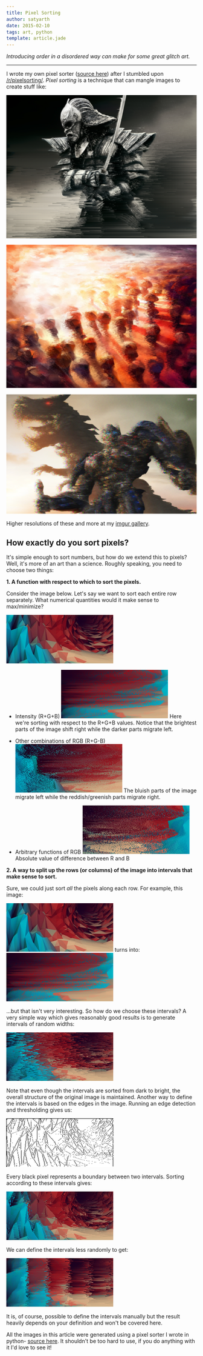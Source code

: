 ```yaml
---
title: Pixel Sorting
author: satyarth
date: 2015-02-10
tags: art, python
template: article.jade
---
```


*Introducing order in a disordered way can make for some great glitch art.*

---

I wrote my own pixel sorter ([source here](https://github.com/satyarth/pixelsort/)) after I stumbled upon [/r/pixelsorting/](http://www.reddit.com/r/pixelsorting/). *Pixel sorting* is a technique that can mangle images to create stuff like:

![](1.png)

![](2.png)

![](3.png)

Higher resolutions of these and more at my [imgur gallery](http://imgur.com/a/nZHbb).

## How exactly do you sort pixels?

It's simple enough to sort numbers, but how do we extend this to pixels? Well, it's more of an art than a science. Roughly speaking, you need to choose two things:

**1. A function with respect to which to sort the pixels.**

Consider the image below. Let's say we want to sort each entire row separately. What numerical quantities would it make sense to max/minimize?

![](example.png)

* Intensity (R+G+B)
![](example1.png)
Here we're sorting with respect to the R+G+B values. Notice that the brightest parts of the image shift right while the darker parts migrate left.

* Other combinations of RGB (R+G-B)
![](example5.png)
The bluish parts of the image migrate left while the reddish/greenish parts migrate right.

* Arbitrary functions of RGB
![](example6.png)
Absolute value of difference between R and B

**2. A way to split up the rows (or columns) of the image into intervals that make sense to sort.**

Sure, we could just sort *all* the pixels along each row. For example, this image:

![](example.png)
turns into:
![](example1.png)

...but that isn't very interesting. So how do we choose these intervals? A very simple way which gives reasonably good results is to generate intervals of random widths:

![](example2.png)

Note that even though the intervals are sorted from dark to bright, the overall structure of the original image is maintained. Another way to define the intervals is based on the edges in the image. Running an edge detection and thresholding gives us:

![](example3.png)

Every black pixel represents a boundary between two intervals. Sorting according to these intervals gives:

![](example4.png)

We can define the intervals less randomly to get:

![](example7.png)

It is, of course, possible to define the intervals manually but the result heavily depends on your definition and won't be covered here.

All the images in this article were generated using a pixel sorter I wrote in python- [source here](https://github.com/ebanaut/pixelsort/). It shouldn't be too hard to use, if you do anything with it I'd love to see it!